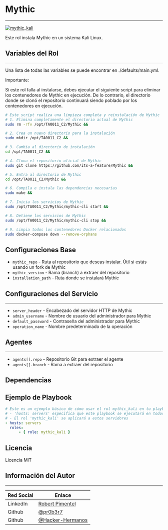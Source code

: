 # Mythic

-------

[![mythic_kali](https://img.shields.io/ansible/role/<PENDING_ROLE>)](https://galaxy.ansible.com/pr0b3r7/<PENDING_ROLE>)

Este rol instala Mythic en un sistema Kali Linux.

## Variables del Rol
-------

Una lista de todas las variables se puede encontrar en ./defaults/main.yml.

Importante:

Si este rol falla al instalarse, debes ejecutar el siguiente script para eliminar los contenedores de Mythic en ejecución. De lo contrario, el directorio donde se clonó el repositorio continuará siendo poblado por los contenedores en ejecución.

```BASH
# Este script realiza una limpieza completa y reinstalación de Mythic
# 1. Elimina completamente el directorio actual de Mythic
sudo rm -rfv /opt/TA0011_C2/Mythic && 

# 2. Crea un nuevo directorio para la instalación
sudo mkdir /opt/TA0011_C2 && 

# 3. Cambia al directorio de instalación
cd /opt/TA0011_C2 &&

# 4. Clona el repositorio oficial de Mythic
sudo git clone https://github.com/its-a-feature/Mythic &&

# 5. Entra al directorio de Mythic
cd /opt/TA0011_C2/Mythic &&

# 6. Compila e instala las dependencias necesarias
sudo make &&

# 7. Inicia los servicios de Mythic
sudo /opt/TA0011_C2/Mythic/mythic-cli start &&

# 8. Detiene los servicios de Mythic
sudo /opt/TA0011_C2/Mythic/mythic-cli stop &&

# 9. Limpia todos los contenedores Docker relacionados
sudo docker-compose down --remove-orphans
```

## Configuraciones Base

- `mythic_repo` - Ruta al repositorio que deseas instalar. Útil si estás usando un fork de Mythic
- `mythic_version` - Rama (branch) a extraer del repositorio
- `installation_path` - Ruta donde se instalará Mythic

## Configuraciones del Servicio

-------

- `server_header` - Encabezado del servidor HTTP de Mythic
- `admin_username` - Nombre de usuario del administrador para Mythic
- `default_password` - Contraseña del administrador para Mythic
- `operation_name` - Nombre predeterminado de la operación

## Agentes

-------

- `agents[].repo` - Repositorio Git para extraer el agente
- `agents[].branch` - Rama a extraer del repositorio

## Dependencias


## Ejemplo de Playbook

```yaml
# Este es un ejemplo básico de cómo usar el rol mythic_kali en tu playbook de Ansible
# - 'hosts: servers' especifica que este playbook se ejecutará en todos los servidores definidos
# - El rol 'mythic_kali' se aplicará a estos servidores
- hosts: servers
  roles:
      - { role: mythic_kali }
```

## Licencia

Licencia MIT

## Información del Autor

-------

| Red Social | Enlace |
| --- | --- |
| LinkedIn | [Robert Pimentel](https://LinkedIn.com/in/pimentelrobert1) |
| Github | [@pr0b3r7](https://github.com/pr0b3r7) |
| Github | [@Hacker-Hermanos](https://github.com/Hacker-Hermanos) |
